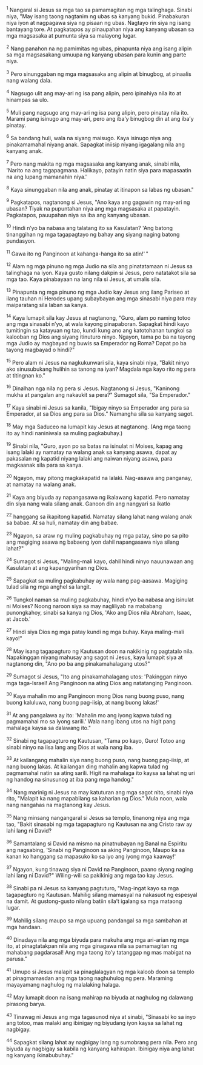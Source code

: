 <sup>1</sup>
Nangaral si Jesus sa mga tao sa pamamagitan ng mga talinghaga. Sinabi niya, "May isang taong nagtanim ng ubas sa kanyang bukid. Pinabakuran niya iyon at nagpagawa siya ng pisaan ng ubas. Nagtayo rin siya ng isang bantayang tore. At pagkatapos ay pinaupahan niya ang kanyang ubasan sa mga magsasaka at pumunta siya sa malayong lugar. 

<sup>2</sup>
Nang panahon na ng pamimitas ng ubas, pinapunta niya ang isang alipin sa mga magsasakang umuupa ng kanyang ubasan para kunin ang parte niya. 

<sup>3</sup>
Pero sinunggaban ng mga magsasaka ang alipin at binugbog, at pinaalis nang walang dala. 

<sup>4</sup>
Nagsugo ulit ang may-ari ng isa pang alipin, pero ipinahiya nila ito at hinampas sa ulo. 

<sup>5</sup>
Muli pang nagsugo ang may-ari ng isa pang alipin, pero pinatay nila ito. Marami pang isinugo ang may-ari, pero ang ibaʼy binugbog din at ang ibaʼy pinatay. 

<sup>6</sup>
Sa bandang huli, wala na siyang maisugo. Kaya isinugo niya ang pinakamamahal niyang anak. Sapagkat iniisip niyang igagalang nila ang kanyang anak. 

<sup>7</sup>
Pero nang makita ng mga magsasaka ang kanyang anak, sinabi nila, 'Narito na ang tagapagmana. Halikayo, patayin natin siya para mapasaatin na ang lupang mamanahin niya.' 

<sup>8</sup>
Kaya sinunggaban nila ang anak, pinatay at itinapon sa labas ng ubasan." 

<sup>9</sup>
Pagkatapos, nagtanong si Jesus, "Ano kaya ang gagawin ng may-ari ng ubasan? Tiyak na pupuntahan niya ang mga magsasaka at papatayin. Pagkatapos, pauupahan niya sa iba ang kanyang ubasan. 

<sup>10</sup>
Hindi nʼyo ba nabasa ang talatang ito sa Kasulatan? 'Ang batong tinanggihan ng mga tagapagtayo ng bahay ang siyang naging batong pundasyon. 

<sup>11</sup>
Gawa ito ng Panginoon at kahanga-hanga ito sa atin!' " 

<sup>12</sup>
Alam ng mga pinuno ng mga Judio na sila ang pinatatamaan ni Jesus sa talinghaga na iyon. Kaya gusto nilang dakpin si Jesus, pero natatakot sila sa mga tao. Kaya pinabayaan na lang nila si Jesus, at umalis sila.

<sup>13</sup>
Pinapunta ng mga pinuno ng mga Judio kay Jesus ang ilang Pariseo at ilang tauhan ni Herodes upang subaybayan ang mga sinasabi niya para may maiparatang sila laban sa kanya. 

<sup>14</sup>
Kaya lumapit sila kay Jesus at nagtanong, "Guro, alam po naming totoo ang mga sinasabi nʼyo, at wala kayong pinapaboran. Sapagkat hindi kayo tumitingin sa katayuan ng tao, kundi kung ano ang katotohanan tungkol sa kalooban ng Dios ang siyang itinuturo ninyo. Ngayon, tama po ba na tayong mga Judio ay magbayad ng buwis sa Emperador ng Roma? Dapat po ba tayong magbayad o hindi?" 

<sup>15</sup>
Pero alam ni Jesus na nagkukunwari sila, kaya sinabi niya, "Bakit ninyo ako sinusubukang hulihin sa tanong na iyan? Magdala nga kayo rito ng pera at titingnan ko." 

<sup>16</sup>
Dinalhan nga nila ng pera si Jesus. Nagtanong si Jesus, "Kaninong mukha at pangalan ang nakaukit sa pera?" Sumagot sila, "Sa Emperador." 

<sup>17</sup>
Kaya sinabi ni Jesus sa kanila, "Ibigay ninyo sa Emperador ang para sa Emperador, at sa Dios ang para sa Dios." Namangha sila sa kanyang sagot.

<sup>18</sup>
May mga Saduceo na lumapit kay Jesus at nagtanong. (Ang mga taong ito ay hindi naniniwala sa muling pagkabuhay.) 

<sup>19</sup>
Sinabi nila, "Guro, ayon po sa batas na isinulat ni Moises, kapag ang isang lalaki ay namatay na walang anak sa kanyang asawa, dapat ay pakasalan ng kapatid niyang lalaki ang naiwan niyang asawa, para magkaanak sila para sa kanya. 

<sup>20</sup>
Ngayon, may pitong magkakapatid na lalaki. Nag-asawa ang panganay, at namatay na walang anak. 

<sup>21</sup>
Kaya ang biyuda ay napangasawa ng ikalawang kapatid. Pero namatay din siya nang wala silang anak. Ganoon din ang nangyari sa ikatlo 

<sup>22</sup>
hanggang sa ikapitong kapatid. Namatay silang lahat nang walang anak sa babae. At sa huli, namatay din ang babae. 

<sup>23</sup>
Ngayon, sa araw ng muling pagkabuhay ng mga patay, sino po sa pito ang magiging asawa ng babaeng iyon dahil napangasawa niya silang lahat?" 

<sup>24</sup>
Sumagot si Jesus, "Maling-mali kayo, dahil hindi ninyo nauunawaan ang Kasulatan at ang kapangyarihan ng Dios. 

<sup>25</sup>
Sapagkat sa muling pagkabuhay ay wala nang pag-aasawa. Magiging tulad sila ng mga anghel sa langit. 

<sup>26</sup>
Tungkol naman sa muling pagkabuhay, hindi nʼyo ba nabasa ang isinulat ni Moises? Noong naroon siya sa may nagliliyab na mababang punongkahoy, sinabi sa kanya ng Dios, 'Ako ang Dios nila Abraham, Isaac, at Jacob.' 

<sup>27</sup>
Hindi siya Dios ng mga patay kundi ng mga buhay. Kaya maling-mali kayo!" 

<sup>28</sup>
May isang tagapagturo ng Kautusan doon na nakikinig ng pagtatalo nila. Napakinggan niyang mahusay ang sagot ni Jesus, kaya lumapit siya at nagtanong din, "Ano po ba ang pinakamahalagang utos?" 

<sup>29</sup>
Sumagot si Jesus, "Ito ang pinakamahalagang utos: 'Pakinggan ninyo mga taga-Israel! Ang Panginoon na ating Dios ang natatanging Panginoon. 

<sup>30</sup>
Kaya mahalin mo ang Panginoon mong Dios nang buong puso, nang buong kaluluwa, nang buong pag-iisip, at nang buong lakas!' 

<sup>31</sup>
At ang pangalawa ay ito: 'Mahalin mo ang iyong kapwa tulad ng pagmamahal mo sa iyong sarili.' Wala nang ibang utos na higit pang mahalaga kaysa sa dalawang ito." 

<sup>32</sup>
Sinabi ng tagapagturo ng Kautusan, "Tama po kayo, Guro! Totoo ang sinabi ninyo na iisa lang ang Dios at wala nang iba. 

<sup>33</sup>
At kailangang mahalin siya nang buong puso, nang buong pag-iisip, at nang buong lakas. At kailangan ding mahalin ang kapwa tulad ng pagmamahal natin sa ating sarili. Higit na mahalaga ito kaysa sa lahat ng uri ng handog na sinusunog at iba pang mga handog." 

<sup>34</sup>
Nang marinig ni Jesus na may katuturan ang mga sagot nito, sinabi niya rito, "Malapit ka nang mapabilang sa kaharian ng Dios." Mula noon, wala nang nangahas na magtanong kay Jesus.

<sup>35</sup>
Nang minsang nangangaral si Jesus sa templo, tinanong niya ang mga tao, "Bakit sinasabi ng mga tagapagturo ng Kautusan na ang Cristo raw ay lahi lang ni David? 

<sup>36</sup>
Samantalang si David na mismo na pinatnubayan ng Banal na Espiritu ang nagsabing, 'Sinabi ng Panginoon sa aking Panginoon, Maupo ka sa kanan ko hanggang sa mapasuko ko sa iyo ang iyong mga kaaway!' 

<sup>37</sup>
Ngayon, kung tinawag siya ni David na Panginoon, paano siyang naging lahi lang ni David?" Wiling-wili sa pakikinig ang mga tao kay Jesus.

<sup>38</sup>
Sinabi pa ni Jesus sa kanyang pagtuturo, "Mag-ingat kayo sa mga tagapagturo ng Kautusan. Mahilig silang mamasyal na nakasuot ng espesyal na damit. At gustong-gusto nilang batiin silaʼt igalang sa mga mataong lugar. 

<sup>39</sup>
Mahilig silang maupo sa mga upuang pandangal sa mga sambahan at mga handaan. 

<sup>40</sup>
Dinadaya nila ang mga biyuda para makuha ang mga ari-arian ng mga ito, at pinagtatakpan nila ang mga ginagawa nila sa pamamagitan ng mahabang pagdarasal! Ang mga taong itoʼy tatanggap ng mas mabigat na parusa." 

<sup>41</sup>
Umupo si Jesus malapit sa pinaglalagyan ng mga kaloob doon sa templo at pinagmamasdan ang mga taong naghuhulog ng pera. Maraming mayayamang naghulog ng malalaking halaga. 

<sup>42</sup>
May lumapit doon na isang mahirap na biyuda at naghulog ng dalawang pirasong barya. 

<sup>43</sup>
Tinawag ni Jesus ang mga tagasunod niya at sinabi, "Sinasabi ko sa inyo ang totoo, mas malaki ang ibinigay ng biyudang iyon kaysa sa lahat ng nagbigay. 

<sup>44</sup>
Sapagkat silang lahat ay nagbigay lang ng sumobrang pera nila. Pero ang biyuda ay nagbigay sa kabila ng kanyang kahirapan. Ibinigay niya ang lahat ng kanyang ikinabubuhay."